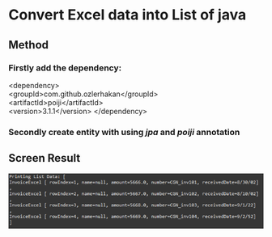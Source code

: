 # Convert Excel data into List of java

## Method
### Firstly add the dependency:

\<dependency\>  
  \<groupId\>com.github.ozlerhakan\</groupId\>  
  \<artifactId\>poiji\</artifactId\>  
  \<version\>3.1.1\</version\> 
\</dependency\>  


### Secondly create entity with using _jpa_ and _poiji_ annotation

## Screen Result

![](./capture/result.png)